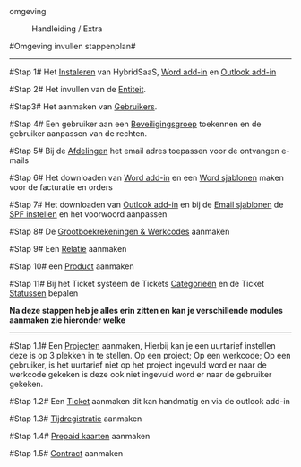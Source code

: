 <properties>
	<page>
		<title>omgeving</title>
		<description>omgeving</description>
		<context></context>
	</page>
	<menu>
		<position>Handleiding / Extra</position>
		<title>Omgeving</title>
		<sort></sort>
	</menu>
</properties>

#Omgeving invullen stappenplan#

----------


#Stap 1#
Het [Instaleren](http://hybridsaas.support/pages/handleiding/extra/installeren-hybrid%20SaaS-browser) van HybridSaaS, [Word add-in](http://download.hybridsaas.com/install/word/setup.exe) en [Outlook add-in](http://download.hybridsaas.com/install/office/outlook/)

#Stap 2#
Het invullen van de [Entiteit](http://hybridsaas.support/pages/handleiding/extra/entiteit).

#Stap3#
Het aanmaken van [Gebruikers](http://hybridsaas.support/pages/handleiding/extra/gebruikers).

#Stap 4#
Een gebruiker aan een [Beveiligingsgroep](http://hybridsaas.support/pages/handleiding/extra/beveiligingsgroepen) toekennen en de gebruiker aanpassen van de rechten.

#Stap 5#
Bij de [Afdelingen](http://hybridsaas.support/pages/handleiding/extra/afdelingen) het email adres toepassen voor de ontvangen e-mails

#Stap 6#
Het downloaden van [Word add-in](http://download.hybridsaas.com/install/word/setup.exe) en een [Word sjablonen](http://hybridsaas.support/pages/handleiding/extra/wordsjabloon) maken voor de facturatie en orders

#Stap 7#
Het downloaden van [Outlook add-in](http://download.hybridsaas.com/install/office/outlook/) en bij de [Email sjablonen](http://hybridsaas.support/pages/handleiding/extra/emailsjabloon) de [SPF instellen](http://hybridsaas.support/pages/handleiding/onderdeel/spf-record/toevoegen) en het voorwoord aanpassen

#Stap 8#
De [Grootboekrekeningen & Werkcodes](http://hybridsaas.support/pages/handleiding/modules/A-E/boekhouding/grootboekrekeningen-aanmaken) aanmaken

#Stap 9#
Een [Relatie](http://hybridsaas.support/pages/handleiding/modules/P-Z/relatiebeheer/een-nieuwe-relatie-aanmaken) aanmaken

#Stap 10#
een [Product](http://hybridsaas.support/pages/handleiding/modules/P-Z/Producten-website-gewoon/Product) aanmaken

#Stap 11#
Bij het Ticket systeem de Tickets [Categorieën](http://hybridsaas.support/pages/handleiding/modules/P-Z/categorieen) en de Ticket [Statussen](http://hybridsaas.support/pages/handleiding/modules/P-Z/status) bepalen

**Na deze stappen heb je alles erin zitten en kan je verschillende modules aanmaken zie hieronder welke**

----------

#Stap 1.1#
Een [Projecten](http://hybridsaas.support/pages/handleiding/modules/P-Z/projecten/invoervenster-projecten) aanmaken, Hierbij kan je een uurtarief instellen deze is op 3 plekken in te stellen.
Op een project; Op een werkcode; Op een gebruiker, is het uurtarief niet op het project ingevuld word er naar de werkcode gekeken is deze ook niet ingevuld word er naar de gebruiker gekeken.

#Stap 1.2#
Een [Ticket](http://hybridsaas.support/pages/handleiding/modules/P-Z/tickets/ticket-aanmaken) aanmaken dit kan handmatig en via de outlook add-in

#Stap 1.3#
[Tijdregistratie](http://hybridsaas.support/pages/handleiding/modules/P-Z/tijdregistratie/invoerscherm-tijdregistratie) aanmaken

#Stap 1.4#
[Prepaid kaarten](http://hybridsaas.support/pages/handleiding/modules/P-Z/prepaid-kaarten/prepaidkaart) aanmaken

#Stap 1.5#
[Contract](http://hybridsaas.support/pages/handleiding/modules/A-E/contracten/contracten-contract-aanmaken) aanmaken 